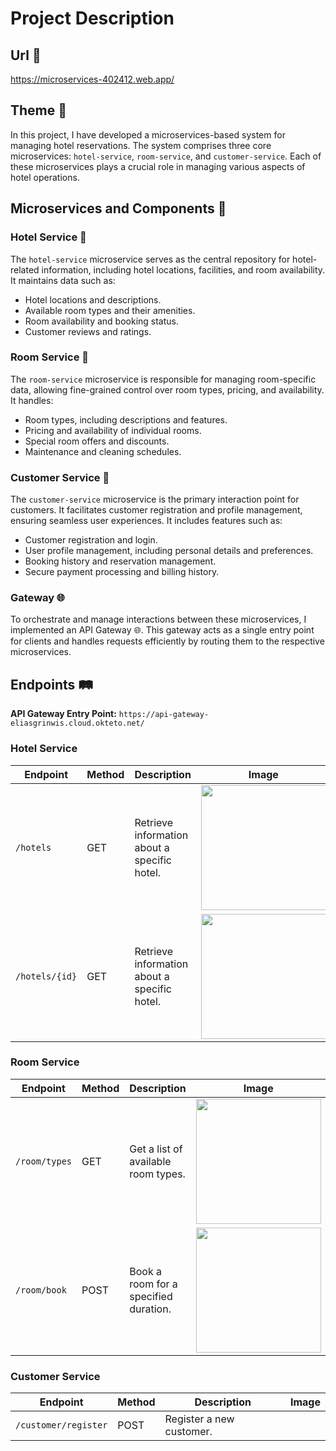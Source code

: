 # Project Description

## Url 🔗

https://microservices-402412.web.app/

## Theme 🏨

In this project, I have developed a microservices-based system for managing hotel reservations. The system comprises three core microservices: `hotel-service`, `room-service`, and `customer-service`. Each of these microservices plays a crucial role in managing various aspects of hotel operations.

## Microservices and Components 🧩

### Hotel Service 🏢

The `hotel-service` microservice serves as the central repository for hotel-related information, including hotel locations, facilities, and room availability. It maintains data such as:

- Hotel locations and descriptions.
- Available room types and their amenities.
- Room availability and booking status.
- Customer reviews and ratings.

### Room Service 🛌

The `room-service` microservice is responsible for managing room-specific data, allowing fine-grained control over room types, pricing, and availability. It handles:

- Room types, including descriptions and features.
- Pricing and availability of individual rooms.
- Special room offers and discounts.
- Maintenance and cleaning schedules.

### Customer Service 🧑

The `customer-service` microservice is the primary interaction point for customers. It facilitates customer registration and profile management, ensuring seamless user experiences. It includes features such as:

- Customer registration and login.
- User profile management, including personal details and preferences.
- Booking history and reservation management.
- Secure payment processing and billing history.

### Gateway 🌐

To orchestrate and manage interactions between these microservices, I implemented an API Gateway 🌐. This gateway acts as a single entry point for clients and handles requests efficiently by routing them to the respective microservices.


## Endpoints 🛤️

**API Gateway Entry Point:** `https://api-gateway-eliasgrinwis.cloud.okteto.net/`   

### Hotel Service

| Endpoint                        | Method | Description                                   | Image                                       |
| ------------------------------- | ------ | --------------------------------------------- | -------------------------------------------- |
| `/hotels`              | GET    | Retrieve information about a specific hotel. | <img src="https://firebasestorage.googleapis.com/v0/b/microservices-402412.appspot.com/o/hotels.PNG?alt=media&token=d034cfe2-c897-4d12-b771-a5628e25a51f" width="200"> |
| `/hotels/{id}`              | GET    | Retrieve information about a specific hotel. | <img src="https://firebasestorage.googleapis.com/v0/b/microservices-402412.appspot.com/o/hotels.PNG?alt=media&token=d034cfe2-c897-4d12-b771-a5628e25a51f" width="200"> |

### Room Service

| Endpoint              | Method | Description                             | Image                                |
| --------------------- | ------ | --------------------------------------- | ------------------------------------- |
| `/room/types`         | GET    | Get a list of available room types.     | <img src="YOUR_IMAGE_URL" width="200"> |
| `/room/book`          | POST   | Book a room for a specified duration.   | <img src="YOUR_IMAGE_URL" width="200"> |

### Customer Service

| Endpoint                  | Method | Description                         | Image                                      |
| ------------------------- | ------ | ----------------------------------- | ------------------------------------------- |
| `/customer/register`      | POST   | Register a new customer. 
